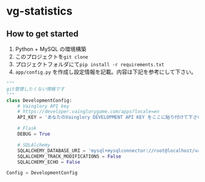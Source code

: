 # vg-statistics

## How to get started

1. Python + MySQL の環境構築
2. このプロジェクトを`git clone`
3. プロジェクトフォルダにて`pip install -r requirements.txt`
4. `app/config.py` を作成し設定情報を記載。内容は下記を参考にして下さい。  
```python
"""
git管理したくない情報です
"""
class DevelopmentConfig:
    # Vainglory API key
    # https://developer.vainglorygame.com/apps?locale=en
    API_KEY = 'あなたのVainglory DEVELOPMENT API KEY をここに貼り付けて下さい'

    # Flask
    DEBUG = True

    # SQLAlchemy
    SQLALCHEMY_DATABASE_URI = 'mysql+mysqlconnector://root@localhost/vainglory'
    SQLALCHEMY_TRACK_MODIFICATIONS = False
    SQLALCHEMY_ECHO = False

Config = DevelopmentConfig
```
